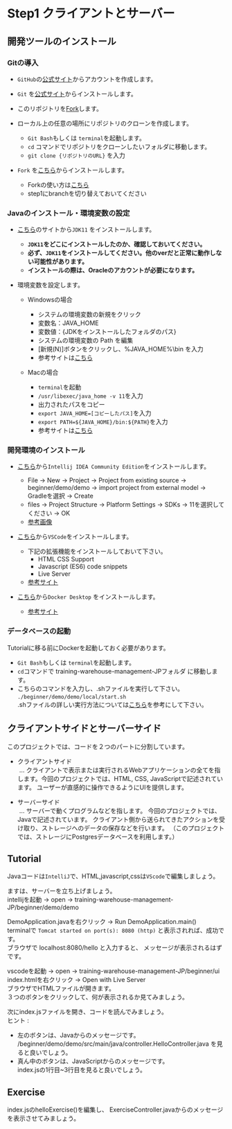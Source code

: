 # Step1 クライアントとサーバー

## 開発ツールのインストール

### Gitの導入

- `GitHub`の[公式サイト](https://github.co.jp)からアカウントを作成します。

- `Git` を[公式サイト](https://git-scm.com/downloads)からインストールします。

- このリポジトリを[Fork](https://docs.github.com/ja/get-started/quickstart/fork-a-repo)します。

- ローカル上の任意の場所にリポジトリのクローンを作成します。  
  - `Git Bash`もしくは `terminal`を起動します。  
  - `cd` コマンドでリポジトリをクローンしたいフォルダに移動します。  
  - `git clone {リポジトリのURL}`&nbsp;を入力
- `Fork` を[こちら](https://git-fork.com/)からインストールします。
  - Forkの使い方は[こちら](https://qiita.com/AyakoKataoka/items/e1b0a2a2b2c85de4c1e3)
  - step1にbranchを切り替えておいてください

### Javaのインストール・環境変数の設定

- [こちら](https://www.oracle.com/java/technologies/downloads/#java11)のサイトから`JDK11` をインストールします。
  - **`JDK11`をどこにインストールしたのか、確認しておいてください。**
  - **必ず、`JDK11`をインストールしてください。他のverだと正常に動作しない可能性があります。**
  - **インストールの際は、Oracleのアカウントが必要になります。**

- 環境変数を設定します。
    - Windowsの場合
      - システムの環境変数の新規をクリック
      - 変数名：JAVA_HOME
      - 変数値：{JDKをインストールしたフォルダのパス}
      - システムの環境変数の Path を編集
      - [新規(N)]ボタンをクリックし、%JAVA_HOME%\bin を入力
      - 参考サイトは[こちら](https://itc.tokyo/linux/export-command/)

    - Macの場合
      - `terminal`を起動
      - `/usr/libexec/java_home -v 11`を入力
      - 出力されたパスをコピー
      - `export JAVA_HOME=[コピーしたパス]`を入力
      - `export PATH=${JAVA_HOME}/bin:${PATH}`を入力
      - 参考サイトは[こちら](https://qiita.com/niwasawa/items/460ccd0fa0041e7a24911)


### 開発環境のインストール

- [こちら](https://www.jetbrains.com/ja-jp/idea/download/other.html)から`Intellij IDEA Community Edition`をインストールします。
  - File -> New -> Project -> Project from existing source -> beginner/demo/demo -> import project from external model -> Gradleを選択 -> Create
  - files -> Project Structure -> Platform Settings -> SDKs -> 11を選択してください -> OK
  - [参考画像](https://github.com/amajakai14/training-warehouse-management/blob/step1-client-and-server/intellij.md)

- [こちら](https://code.visualstudio.com/)から`VSCode`をインストールします。
  - 下記の拡張機能をインストールしておいて下さい。
      - HTML CSS Support
      - Javascript (ES6) code snippets
      - Live Server
  - [参考サイト](https://qiita.com/KNR109/items/5f933df1292564e6dc70)

- [こちら](https://docs.docker.com/desktop/install/windows-install/)から`Docker Desktop` をインストールします。
  - [参考サイト](https://www.kagoya.jp/howto/cloud/container/wsl2_docker/)

### データベースの起動

Tutorialに移る前にDockerを起動しておく必要があります。
- `Git Bash`もしくは `terminal`を起動します。
- `cd`コマンドで training-warehouse-management-JPフォルダ に移動します。  
- こちらのコマンドを入力し、.shファイルを実行して下さい。
  `./beginner/demo/demo/local/start.sh`  
  .shファイルの詳しい実行方法については[こちら](https://linuxfan.info/post-1486)を参考にして下さい。

## クライアントサイドとサーバーサイド

このプロジェクトでは、コードを２つのパートに分割しています。
- クライアントサイド  
&nbsp;… クライアントで表示または実行されるWebアプリケーションの全てを指します。今回のプロジェクトでは、HTML, CSS, JavaScriptで記述されています。
ユーザーが直感的に操作できるようにUIを提供します。

- サーバーサイド  
&nbsp;… サーバーで動くプログラムなどを指します。
今回のプロジェクトでは、Javaで記述されています。
クライアント側から送られてきたアクションを受け取り、ストレージへのデータの保存などを行います。
（このプロジェクトでは、ストレージにPostgresデータベースを利用します。）


## Tutorial
Javaコードは`IntelliJ`で、HTML,javascript,cssは`VScode`で編集しましょう。

ますは、サーバーを立ち上げましょう。  
intellijを起動 -> open -> training-warehouse-management-JP/beginner/demo/demo

DemoApplication.javaを右クリック -> Run DemoApplication.main()  
terminalで
`Tomcat started on port(s): 8080 (http)`
と表示されれば、成功です。  
ブラウザで localhost:8080/hello と入力すると、
メッセージが表示されるはずです。

vscodeを起動 -> open -> training-warehouse-management-JP/beginner/ui  
index.htmlを右クリック -> Open with Live Server  
ブラウザでHTMLファイルが開きます。  
３つのボタンをクリックして、何が表示されるか見てみましょう。

次にindex.jsファイルを開き、コードを読んでみましょう。  
ヒント :
 - 左のボタンは、Javaからのメッセージです。
/beginner/demo/demo/src/main/java/controller.HelloController.java を見ると良いでしょう。 
 - 真ん中のボタンは、JavaScriptからのメッセージです。  
index.jsの1行目~3行目を見ると良いでしょう。

## Exercise
index.jsのhelloExercise()を編集し、
ExerciseController.javaからのメッセージを表示させてみましょう。